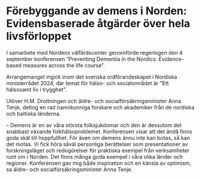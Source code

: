 # Förebyggande av demens i Norden: Evidensbaserade åtgärder över hela livsförloppet

I samarbete med Nordens välfärdscenter genomförde regeringen den 4 september konferensen “Preventing Dementia in the Nordics: Evidence-based measures across the life course”.

Arrangemanget ingick inom det svenska ordförandeskapet i Nordiska ministerrådet 2024, där temat för hälso- och socialområdet är ”Ett hälsosamt liv i trygghet”.

Utöver H.M. Drottningen och äldre- och socialförsäkringsminister Anna Tenje, deltog en rad namnkunniga forskare och akademiker från de nordiska och baltiska länderna.

– Demens är en av våra största folksjukdomar och den är dessutom det snabbast växande folkhälsoproblemet. Konferensen visar att det ändå finns goda skäl till hoppfullhet. För även om demens ännu inte kan botas, så kan det motas. Vi fick höra såväl personliga berättelser som presentationer av forskningsläget och redogörelser för praktiska exempel från verksamheter runt om i Norden. Det finns många goda exempel i våra olika länder och regioner. Konferensen gav mig både inspiration och en känsla av optimism, sa äldre- och socialförsäkringsminister Anna Tenje.
